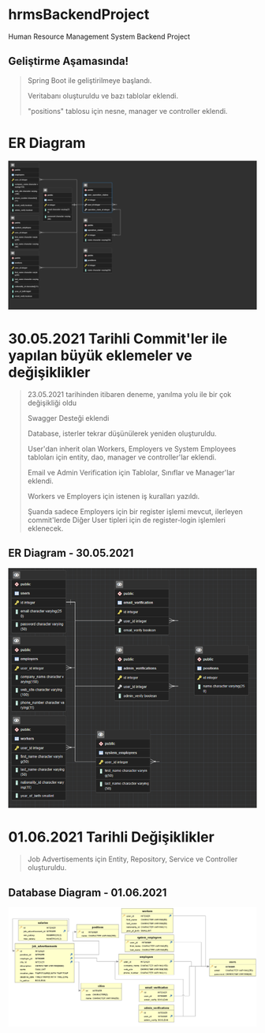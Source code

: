 # hrmsBackendProject
Human Resource Management System Backend Project

## Geliştirme Aşamasında!

> Spring Boot ile geliştirilmeye başlandı.
> 
> Veritabanı oluşturuldu ve bazı tablolar eklendi.
> 
> "positions" tablosu için nesne, manager ve controller eklendi.


# ER Diagram
![databasediagram](https://raw.githubusercontent.com/salihdeg/gitHubImages/master/hrmsBackendImages/hrmsDatabaseDiagram.png)

# 30.05.2021 Tarihli Commit'ler ile yapılan büyük eklemeler ve değişiklikler

> 23.05.2021 tarihinden itibaren deneme, yanılma yolu ile bir çok değişikliği oldu
> 
> Swagger Desteği eklendi
> 
> Database, isterler tekrar düşünülerek yeniden oluşturuldu.
> 
> User'dan inherit olan Workers, Employers ve System Employees tabloları için entity, dao, manager ve controller'lar eklendi.
> 
> Email ve Admin Verification için Tablolar, Sınıflar ve Manager'lar eklendi.
> 
> Workers ve Employers için istenen iş kuralları yazıldı.
> 
> Şuanda sadece Employers için bir register işlemi mevcut, ilerleyen commit'lerde Diğer User tipleri için de register-login işlemleri eklenecek.

## ER Diagram - 30.05.2021
![databasediagram](https://raw.githubusercontent.com/salihdeg/gitHubImages/master/hrmsBackendImages/hrmsDatabaseDiagram-30.05.2021.png)

# 01.06.2021 Tarihli Değişiklikler

> Job Advertisements için Entity, Repository, Service ve Controller oluşturuldu.

## Database Diagram - 01.06.2021
![databasediagram](https://raw.githubusercontent.com/salihdeg/gitHubImages/master/hrmsBackendImages/hrms_ERD_1Jun2021.png)

